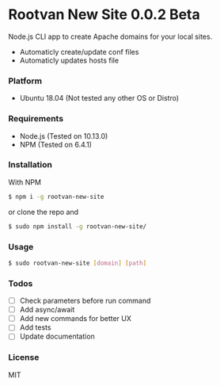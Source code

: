 # Rootvan New Site 0.0.2 Beta
Node.js CLI app to create Apache domains for your local sites.

  - Automaticly create/update conf files
  - Automaticly updates hosts file

### Platform
- Ubuntu 18.04 (Not tested any other OS or Distro)
### Requirements
 - Node.js (Tested on 10.13.0)
 - NPM (Tested on 6.4.1)

### Installation

With NPM
```sh
$ npm i -g rootvan-new-site
```
or clone the repo and

```sh
$ sudo npm install -g rootvan-new-site/
```

### Usage

```sh
$ sudo rootvan-new-site [domain] [path]
```


### Todos

 - [ ] Check parameters before run command
 - [ ] Add async/await
 - [ ] Add new commands for better UX
 - [ ] Add tests
 - [ ] Update documentation

### License

MIT
